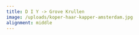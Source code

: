 ```yaml
---
title: D I Y -> Grove Krullen
image: /uploads/koper-haar-kapper-amsterdam.jpg
alignment: middle
---
```

